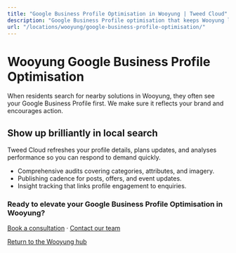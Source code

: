 ```yaml
---
title: "Google Business Profile Optimisation in Wooyung | Tweed Cloud"
description: "Google Business Profile optimisation that keeps Wooyung listings accurate and engaging."
url: "/locations/wooyung/google-business-profile-optimisation/"
---
```


# Wooyung Google Business Profile Optimisation

When residents search for nearby solutions in Wooyung, they often see your Google Business Profile first. We make sure it reflects your brand and encourages action.

## Show up brilliantly in local search

Tweed Cloud refreshes your profile details, plans updates, and analyses performance so you can respond to demand quickly.

- Comprehensive audits covering categories, attributes, and imagery.
- Publishing cadence for posts, offers, and event updates.
- Insight tracking that links profile engagement to enquiries.

### Ready to elevate your Google Business Profile Optimisation in Wooyung?

[Book a consultation](/consultation/) · [Contact our team](/contact/)

[Return to the Wooyung hub](/locations/wooyung/)
